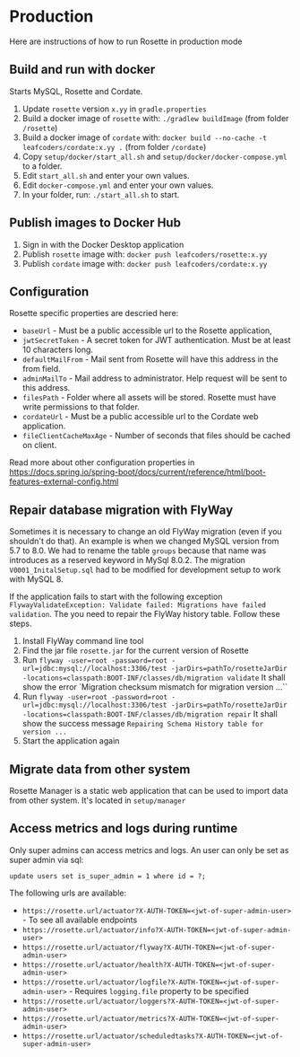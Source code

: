 # Production

Here are instructions of how to run Rosette in production mode


## Build and run with docker

Starts MySQL, Rosette and Cordate.

1. Update `rosette` version `x.yy` in `gradle.properties`
1. Build a docker image of `rosette` with: `./gradlew buildImage` (from folder `/rosette`)
1. Build a docker image of `cordate` with: `docker build --no-cache -t leafcoders/cordate:x.yy .` (from folder `/cordate`)
1. Copy `setup/docker/start_all.sh` and `setup/docker/docker-compose.yml` to a folder.
1. Edit `start_all.sh` and enter your own values.
1. Edit `docker-compose.yml` and enter your own values.
1. In your folder, run: `./start_all.sh` to start.


## Publish images to Docker Hub

1. Sign in with the Docker Desktop application
1. Publish `rosette` image with: `docker push leafcoders/rosette:x.yy`
1. Publish `cordate` image with: `docker push leafcoders/cordate:x.yy`


## Configuration

Rosette specific properties are descried here:

- `baseUrl` - Must be a public accessible url to the Rosette application,
- `jwtSecretToken` - A secret token for JWT authentication. Must be at least 10 characters long.
- `defaultMailFrom` - Mail sent from Rosette will have this address in the from field.
- `adminMailTo` - Mail address to administrator. Help request will be sent to this address.
- `filesPath` - Folder where all assets will be stored. Rosette must have write permissions to that folder.
- `cordateUrl` - Must be a public accessible url to the Cordate web application.
- `fileClientCacheMaxAge` - Number of seconds that files should be cached on client.
 

Read more about other configuration properties in https://docs.spring.io/spring-boot/docs/current/reference/html/boot-features-external-config.html


## Repair database migration with FlyWay

Sometimes it is necessary to change an old FlyWay migration (even if you shouldn't do that).
An example is when we changed MySQL version from 5.7 to 8.0.
We had to rename the table `groups` because that name was introduces as a reserved keyword in MySql 8.0.2.
The migration `V0001_InitalSetup.sql` had to be modified for development setup to work with MySQL 8.

If the application fails to start with the following exception `FlywayValidateException: Validate failed: Migrations have failed validation`.
The you need to repair the FlyWay history table.
Follow these steps.

1. Install FlyWay command line tool
1. Find the jar file `rosette.jar` for the current version of Rosette
1. Run `flyway -user=root -password=root -url=jdbc:mysql://localhost:3306/test -jarDirs=pathTo/rosetteJarDir -locations=classpath:BOOT-INF/classes/db/migration validate`
   It shall show the error `Migration checksum mismatch for migration version ...``
1. Run `flyway -user=root -password=root -url=jdbc:mysql://localhost:3306/test -jarDirs=pathTo/rosetteJarDir -locations=classpath:BOOT-INF/classes/db/migration repair`
   It shall show the success message `Repairing Schema History table for version ...`
1. Start the application again


## Migrate data from other system

Rosette Manager is a static web application that can be used to import data from other system. It's located in `setup/manager`


## Access metrics and logs during runtime

Only super admins can access metrics and logs. An user can only be set as super admin via sql:

`update users set is_super_admin = 1 where id = ?;`

The following urls are available:

- `https://rosette.url/actuator?X-AUTH-TOKEN=<jwt-of-super-admin-user>` - To see all available endpoints
- `https://rosette.url/actuator/info?X-AUTH-TOKEN=<jwt-of-super-admin-user>`
- `https://rosette.url/actuator/flyway?X-AUTH-TOKEN=<jwt-of-super-admin-user>`
- `https://rosette.url/actuator/health?X-AUTH-TOKEN=<jwt-of-super-admin-user>`
- `https://rosette.url/actuator/logfile?X-AUTH-TOKEN=<jwt-of-super-admin-user>` - Requires `logging.file` property to be specified
- `https://rosette.url/actuator/loggers?X-AUTH-TOKEN=<jwt-of-super-admin-user>`
- `https://rosette.url/actuator/metrics?X-AUTH-TOKEN=<jwt-of-super-admin-user>`
- `https://rosette.url/actuator/scheduledtasks?X-AUTH-TOKEN=<jwt-of-super-admin-user>`
